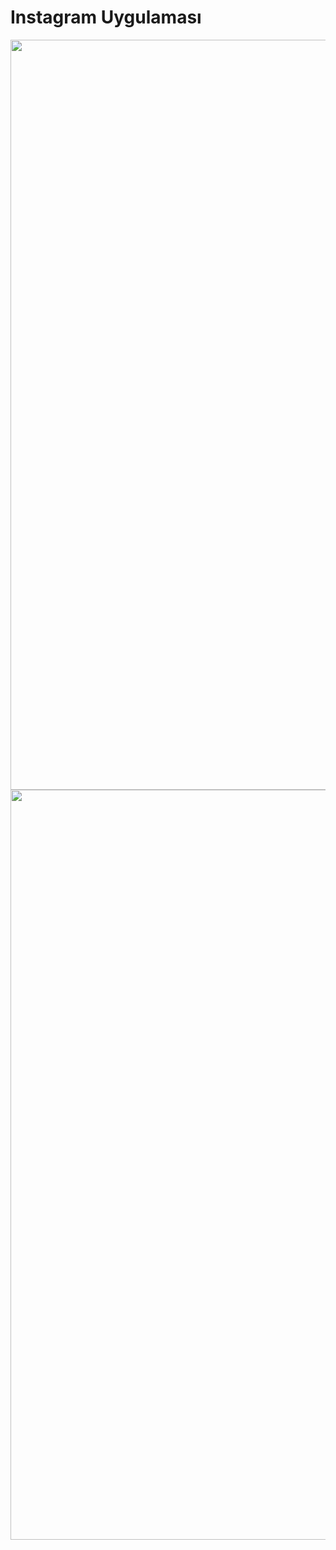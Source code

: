 # Instagram Uygulaması
<img src = "https://user-images.githubusercontent.com/58988396/147812534-4f352db9-a699-41fc-aec4-2168d1bd7882.jpg" width="540" height="1200">
<img src = "https://user-images.githubusercontent.com/58988396/147812872-8d8b758d-0c75-4d62-8554-0cb64c9605f1.jpg" width="540" height="1200">
